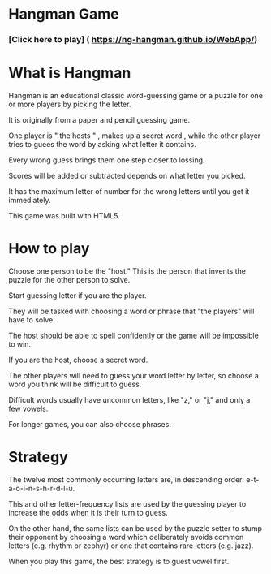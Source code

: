 Hangman Game
============

### [Click here to play] ( https://ng-hangman.github.io/WebApp/)



What is Hangman
=======

Hangman is an educational classic word-guessing game or a puzzle for one or more players by picking the letter. 

It is originally from a paper and pencil guessing game. 

One player is " the hosts " , makes up a secret word , while the other player tries to guees the word by asking what letter it contains.

Every wrong guess brings them one step closer  to lossing.

Scores will be added or subtracted depends on what letter you picked. 

It has the maximum letter of number for the wrong letters until you get it immediately. 

This game was built with HTML5.



How to play 
===================

Choose one person to be the "host." This is the person that invents the puzzle for the other person to solve. 

Start guessing letter if you are the player.

They will be tasked with choosing a word or phrase that "the players" will have to solve.

The host should be able to spell confidently or the game will be impossible to win.

If you are the host, choose a secret word. 

The other players will need to guess your word letter by letter, so choose a word you think will be difficult to guess. 

Difficult words usually have uncommon letters, like "z," or "j," and only a few vowels.

For longer games, you can also choose phrases.



Strategy
========

The twelve most commonly occurring letters are, in descending order: e-t-a-o-i-n-s-h-r-d-l-u. 

This and other letter-frequency lists are used by the guessing player to increase the odds when it is their turn to guess.

On the other hand, the same lists can be used by the puzzle setter to stump their opponent by choosing a word which deliberately avoids common letters (e.g. rhythm or zephyr) or one that contains rare letters (e.g. jazz).

When you play this game, the best strategy is to guest vowel first.


